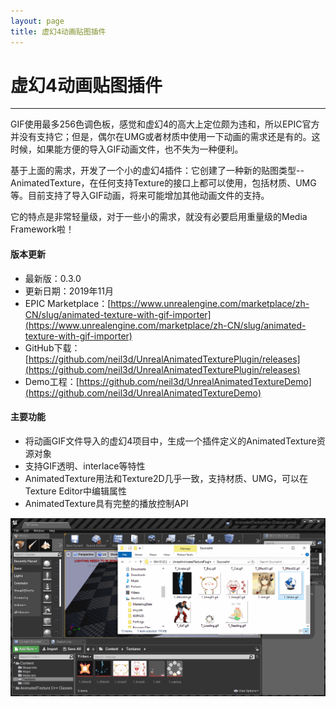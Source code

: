 ```yaml
---
layout: page
title: 虚幻4动画贴图插件
---
```


# 虚幻4动画贴图插件
---

GIF使用最多256色调色板，感觉和虚幻4的高大上定位颇为违和，所以EPIC官方并没有支持它；但是，偶尔在UMG或者材质中使用一下动画的需求还是有的。这时候，如果能方便的导入GIF动画文件，也不失为一种便利。

基于上面的需求，开发了一个小的虚幻4插件：它创建了一种新的贴图类型--AnimatedTexture，在任何支持Texture的接口上都可以使用，包括材质、UMG等。目前支持了导入GIF动画，将来可能增加其他动画文件的支持。

它的特点是非常轻量级，对于一些小的需求，就没有必要启用重量级的Media Framework啦！

#### 版本更新

* 最新版：0.3.0
* 更新日期：2019年11月
* EPIC Marketplace：[https://www.unrealengine.com/marketplace/zh-CN/slug/animated-texture-with-gif-importer](https://www.unrealengine.com/marketplace/zh-CN/slug/animated-texture-with-gif-importer)
* GitHub下载：[https://github.com/neil3d/UnrealAnimatedTexturePlugin/releases](https://github.com/neil3d/UnrealAnimatedTexturePlugin/releases)
* Demo工程：[https://github.com/neil3d/UnrealAnimatedTextureDemo](https://github.com/neil3d/UnrealAnimatedTextureDemo)

#### 主要功能

* 将动画GIF文件导入的虚幻4项目中，生成一个插件定义的AnimatedTexture资源对象
* 支持GIF透明、interlace等特性
* AnimatedTexture用法和Texture2D几乎一致，支持材质、UMG，可以在Texture Editor中编辑属性
* AnimatedTexture具有完整的播放控制API

![anim texture demo](/assets/img/unreal/plugins/demo-anim-texture.gif)  
